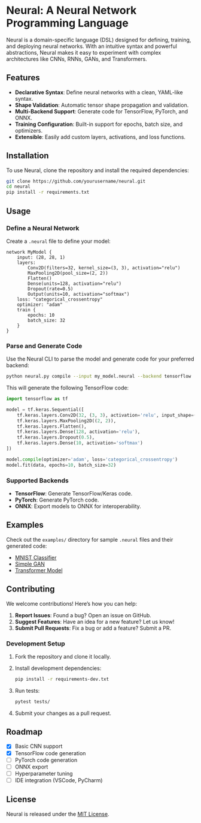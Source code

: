 # Neural: A Neural Network Programming Language

Neural is a domain-specific language (DSL) designed for defining, training, and deploying neural networks. With an intuitive syntax and powerful abstractions, Neural makes it easy to experiment with complex architectures like CNNs, RNNs, GANs, and Transformers.

## Features

- **Declarative Syntax**: Define neural networks with a clean, YAML-like syntax.
- **Shape Validation**: Automatic tensor shape propagation and validation.
- **Multi-Backend Support**: Generate code for TensorFlow, PyTorch, and ONNX.
- **Training Configuration**: Built-in support for epochs, batch size, and optimizers.
- **Extensible**: Easily add custom layers, activations, and loss functions.

## Installation

To use Neural, clone the repository and install the required dependencies:

```bash
git clone https://github.com/yourusername/neural.git
cd neural
pip install -r requirements.txt
```

## Usage

### Define a Neural Network

Create a `.neural` file to define your model:

```plaintext
network MyModel {
    input: (28, 28, 1)
    layers:
        Conv2D(filters=32, kernel_size=(3, 3), activation="relu")
        MaxPooling2D(pool_size=(2, 2))
        Flatten()
        Dense(units=128, activation="relu")
        Dropout(rate=0.5)
        Output(units=10, activation="softmax")
    loss: "categorical_crossentropy"
    optimizer: "adam"
    train {
        epochs: 10
        batch_size: 32
    }
}
```

### Parse and Generate Code

Use the Neural CLI to parse the model and generate code for your preferred backend:

```bash
python neural.py compile --input my_model.neural --backend tensorflow
```

This will generate the following TensorFlow code:

```python
import tensorflow as tf

model = tf.keras.Sequential([
    tf.keras.layers.Conv2D(32, (3, 3), activation='relu', input_shape=(28, 28, 1)),
    tf.keras.layers.MaxPooling2D((2, 2)),
    tf.keras.layers.Flatten(),
    tf.keras.layers.Dense(128, activation='relu'),
    tf.keras.layers.Dropout(0.5),
    tf.keras.layers.Dense(10, activation='softmax')
])

model.compile(optimizer='adam', loss='categorical_crossentropy')
model.fit(data, epochs=10, batch_size=32)
```

### Supported Backends

- **TensorFlow**: Generate TensorFlow/Keras code.
- **PyTorch**: Generate PyTorch code.
- **ONNX**: Export models to ONNX for interoperability.

## Examples

Check out the `examples/` directory for sample `.neural` files and their generated code:

- [MNIST Classifier](examples/mnist.neural)
- [Simple GAN](examples/gan.neural)
- [Transformer Model](examples/transformer.neural)

## Contributing

We welcome contributions! Here’s how you can help:

1. **Report Issues**: Found a bug? Open an issue on GitHub.
2. **Suggest Features**: Have an idea for a new feature? Let us know!
3. **Submit Pull Requests**: Fix a bug or add a feature? Submit a PR.

### Development Setup

1. Fork the repository and clone it locally.
2. Install development dependencies:

   ```bash
   pip install -r requirements-dev.txt
   ```

3. Run tests:

   ```bash
   pytest tests/
   ```

4. Submit your changes as a pull request.

## Roadmap

- [x] Basic CNN support
- [x] TensorFlow code generation
- [ ] PyTorch code generation
- [ ] ONNX export
- [ ] Hyperparameter tuning
- [ ] IDE integration (VSCode, PyCharm)

## License

Neural is released under the [MIT License](LICENSE).
